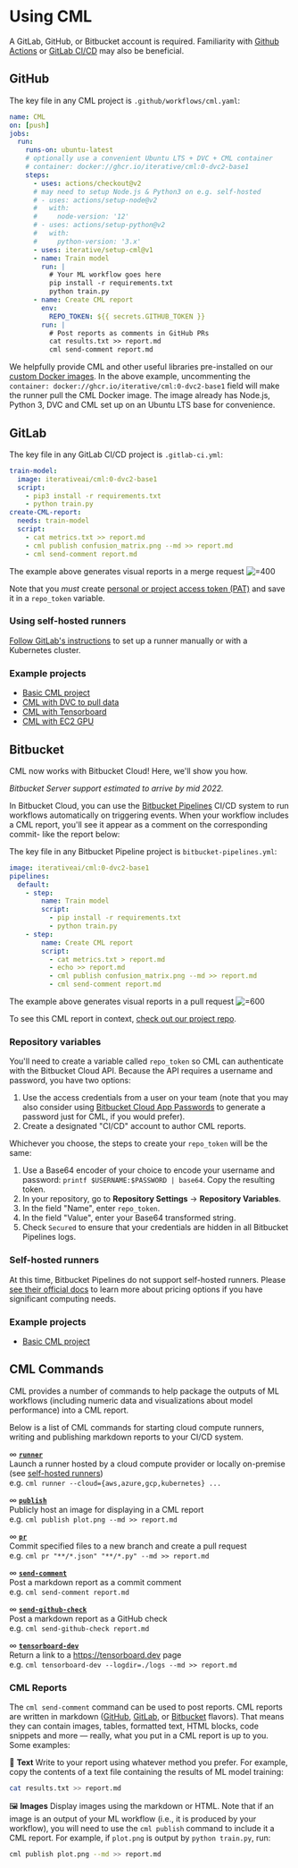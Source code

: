 # Using CML

A GitLab, GitHub, or Bitbucket account is required. Familiarity with
[Github Actions](https://help.github.com/en/actions) or
[GitLab CI/CD](https://about.gitlab.com/stages-devops-lifecycle/continuous-integration)
may also be beneficial.

<toggle>
<tab title="GitHub">

## GitHub

The key file in any CML project is `.github/workflows/cml.yaml`:

```yaml
name: CML
on: [push]
jobs:
  run:
    runs-on: ubuntu-latest
    # optionally use a convenient Ubuntu LTS + DVC + CML container
    # container: docker://ghcr.io/iterative/cml:0-dvc2-base1
    steps:
      - uses: actions/checkout@v2
      # may need to setup Node.js & Python3 on e.g. self-hosted
      # - uses: actions/setup-node@v2
      #   with:
      #     node-version: '12'
      # - uses: actions/setup-python@v2
      #   with:
      #     python-version: '3.x'
      - uses: iterative/setup-cml@v1
      - name: Train model
        run: |
          # Your ML workflow goes here
          pip install -r requirements.txt
          python train.py
      - name: Create CML report
        env:
          REPO_TOKEN: ${{ secrets.GITHUB_TOKEN }}
        run: |
          # Post reports as comments in GitHub PRs
          cat results.txt >> report.md
          cml send-comment report.md
```

We helpfully provide CML and other useful libraries pre-installed on our
[custom Docker images](/doc/self-hosted-runners#docker-images). In the above
example, uncommenting the
`container: docker://ghcr.io/iterative/cml:0-dvc2-base1` field will make the
runner pull the CML Docker image. The image already has Node.js, Python 3, DVC
and CML set up on an Ubuntu LTS base for convenience.

</tab>
<tab title="GitLab">

## GitLab

The key file in any GitLab CI/CD project is `.gitlab-ci.yml`:

```yml
train-model:
  image: iterativeai/cml:0-dvc2-base1
  script:
    - pip3 install -r requirements.txt
    - python train.py
create-CML-report:
  needs: train-model
  script:
    - cat metrics.txt >> report.md
    - cml publish confusion_matrix.png --md >> report.md
    - cml send-comment report.md
```

The example above generates visual reports in a merge request
![](/img/GitLab_CML_report.png '=400')

Note that you _must_ create
[personal or project access token (PAT)](/doc/self-hosted-runners#personal-access-token)
and save it in a `repo_token` variable.

### Using self-hosted runners

[Follow GitLab's instructions](https://gitlab.com/andronovhopf/prettypretty/-/settings/ci_cd)
to set up a runner manually or with a Kubernetes cluster.

### Example projects

- [Basic CML project](https://gitlab.com/iterative.ai/cml-base-case)
- [CML with DVC to pull data](https://gitlab.com/iterative.ai/cml-dvc-case)
- [CML with Tensorboard](https://gitlab.com/iterative.ai/cml-tensorboard-case)
- [CML with EC2 GPU](https://gitlab.com/iterative.ai/cml-cloud-case)

</tab>
<tab title="Bitbucket">

## Bitbucket

CML now works with Bitbucket Cloud! Here, we'll show you how.

_Bitbucket Server support estimated to arrive by mid 2022._

In Bitbucket Cloud, you can use the
[Bitbucket Pipelines](https://bitbucket.org/product/features/pipelines) CI/CD
system to run workflows automatically on triggering events. When your workflow
includes a CML report, you'll see it appear as a comment on the corresponding
commit- like the report below:

The key file in any Bitbucket Pipeline project is `bitbucket-pipelines.yml`:

```yaml
image: iterativeai/cml:0-dvc2-base1
pipelines:
  default:
    - step:
        name: Train model
        script:
          - pip install -r requirements.txt
          - python train.py
    - step:
        name: Create CML report
        script:
          - cat metrics.txt > report.md
          - echo >> report.md
          - cml publish confusion_matrix.png --md >> report.md
          - cml send-comment report.md
```

The example above generates visual reports in a pull request
![](/img/bitbucket_cloud_pr.png '=600')

To see this CML report in context,
[check out our project repo](https://bitbucket.org/iterative-ai/cml-base-case/pull-requests/2).

### Repository variables

You'll need to create a variable called `repo_token` so CML can authenticate
with the Bitbucket Cloud API. Because the API requires a username and password,
you have two options:

1. Use the access credentials from a user on your team (note that you may also
   consider using
   [Bitbucket Cloud App Passwords](https://support.atlassian.com/bitbucket-cloud/docs/app-passwords/)
   to generate a password just for CML, if you would prefer).
2. Create a designated "CI/CD" account to author CML reports.

Whichever you choose, the steps to create your `repo_token` will be the same:

1. Use a Base64 encoder of your choice to encode your username and password:
   `printf $USERNAME:$PASSWORD | base64`. Copy the resulting token.
2. In your repository, go to **Repository Settings** -> **Repository
   Variables**.
3. In the field "Name", enter `repo_token`.
4. In the field "Value", enter your Base64 transformed string.
5. Check `Secured` to ensure that your credentials are hidden in all Bitbucket
   Pipelines logs.

### Self-hosted runners

At this time, Bitbucket Pipelines do not support self-hosted runners. Please
[see their official docs](https://bitbucket.org/product/features/pipelines) to
learn more about pricing options if you have significant computing needs.

### Example projects

- [Basic CML project](https://bitbucket.org/iterative-ai/cml-base-case)

</tab>
</toggle>

## CML Commands

CML provides a number of commands to help package the outputs of ML workflows
(including numeric data and visualizations about model performance) into a CML
report.

Below is a list of CML commands for starting cloud compute runners, writing and
publishing markdown reports to your CI/CD system.

∞ **[`runner`](/doc/ref/runner)**\
Launch a runner hosted by a cloud compute provider or locally on-premise (see [self-hosted runners](/doc/self-hosted-runners))\
e.g. `cml runner --cloud={aws,azure,gcp,kubernetes} ...`

∞ **[`publish`](/doc/ref/publish)**\
Publicly host an image for displaying in a CML report\
e.g. `cml publish plot.png --md >> report.md`

∞ **[`pr`](/doc/ref/pr)**\
Commit specified files to a new branch and create a pull request\
e.g. `cml pr "**/*.json" "**/*.py" --md >> report.md`

∞ **[`send-comment`](/doc/ref/send-comment)**\
Post a markdown report as a commit comment\
e.g. `cml send-comment report.md`

∞ **[`send-github-check`](/doc/ref/send-github-check)**\
Post a markdown report as a GitHub check\
e.g. `cml send-github-check report.md`

∞ **[`tensorboard-dev`](/doc/ref/tensorboard-dev)**\
Return a link to a <https://tensorboard.dev> page\
e.g. `cml tensorboard-dev --logdir=./logs --md >> report.md`

### CML Reports

The `cml send-comment` command can be used to post reports. CML reports are
written in markdown ([GitHub](https://github.github.com/gfm),
[GitLab](https://docs.gitlab.com/ee/user/markdown.html), or
[Bitbucket](https://confluence.atlassian.com/bitbucketserver/markdown-syntax-guide-776639995.html)
flavors). That means they can contain images, tables, formatted text, HTML
blocks, code snippets and more — really, what you put in a CML report is up to
you. Some examples:

📝 **Text** Write to your report using whatever method you prefer. For example,
copy the contents of a text file containing the results of ML model training:

```bash
cat results.txt >> report.md
```

🖼️ **Images** Display images using the markdown or HTML. Note that if an image
is an output of your ML workflow (i.e., it is produced by your workflow), you
will need to use the `cml publish` command to include it a CML report. For
example, if `plot.png` is output by `python train.py`, run:

```bash
cml publish plot.png --md >> report.md
```
